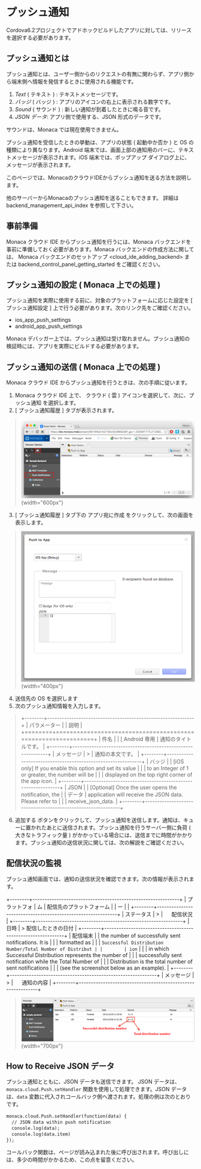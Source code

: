 プッシュ通知
============

<div class="admonition note">

Cordova6.2プロジェクトでアドホックビルドしたアプリに対しては、リリースを選択する必要があります。

</div>

プッシュ通知とは
----------------

プッシュ通知とは、ユーザー側からのリクエストの有無に関わらず、アプリ側から端末側へ情報を発信するときに使用される機能です。

1.  *Text* ( テキスト ) : テキストメッセージです。
2.  *バッジ* ( バッジ ) : アプリのアイコンの右上に表示される数字です。
3.  *Sound* ( サウンド ) : 新しい通知が到着したときに鳴る音です。
4.  *JSON データ*: アプリ側で使用する、JSON 形式のデータです。

<div class="admonition note">

サウンドは、Monaca では現在使用できません。

</div>

プッシュ通知を受信したときの挙動は、アプリの状態 ( 起動中か否か ) と OS
の種類により異なります。Android
端末では、画面上部の通知用のバーに、テキストメッセージが表示されます。iOS
端末では、ポップアップ ダイアログ上に、メッセージが表示されます。

このページでは、MonacaのクラウドIDEからプッシュ通知を送る方法を説明します。

<div class="admonition note">

他のサーバーからMonacaのプッシュ通知を送ることもできます。 詳細は
backend\_management\_api\_index を参照して下さい。

</div>

事前準備
--------

Monaca クラウド IDE からプッシュ通知を行うには、Monaca
バックエンドを事前に準備しておく必要があります。Monaca
バックエンドの作成方法に関しては、
Monaca バックエンドのセットアップ &lt;cloud\_ide\_adding\_backend&gt;
または backend\_control\_panel\_getting\_started をご確認ください。

プッシュ通知の設定 ( Monaca 上での処理 )
----------------------------------------

プッシュ通知を実際に使用する前に、対象のプラットフォームに応じた設定を
\[ プッシュ通知設定 \]
上で行う必要があります。次のリンク先をご確認ください。

-   ios\_app\_push\_settings
-   android\_app\_push\_settings

<div class="admonition note">

Monaca
デバッガー上では、プッシュ通知は受け取れません。プッシュ通知の検証時には、アプリを実際にビルドする必要があります。

</div>

プッシュ通知の送信 ( Monaca 上での処理 )
----------------------------------------

Monaca クラウド IDE からプッシュ通知を行うときは、次の手順に従います。

1.  Monaca クラウド IDE 上で、 クラウド ( 雲 )
    アイコンを選択して、次に、プッシュ通知 を選択します。
2.  \[ プッシュ通知履歴 \] タブが表示されます。

> ![](images/overview/1.png){width="600px"}

3.  \[ プッシュ通知履歴 \] タブ下の アプリ宛に作成
    をクリックして、次の画面を表示します。

> ![](images/overview/2.png){width="400px"}

4.  送信先の OS を選択します
5.  次のプッシュ通知情報を入力します。

> +--------+-------------------------------------------------------------+
> | パラメーター | | 説明                                                |
> +========+=============================================================+
> | 件名 | | \[ Android 専用 \] 通知のタイトルです。                     |
> +--------+-------------------------------------------------------------+
> | メッセージ | > | 通知の本文です。                                    |
> +--------+-------------------------------------------------------------+
> | バッジ | | \[iOS only\] If you enable this option and set its value  |
> |        |   to an Integer of 1 or greater, the number will be         |
> |        |   displayed on the top right corner of the app icon.        |
> +--------+-------------------------------------------------------------+
> | JSON   | | \[Optional\] Once the user opens the notification, the    |
> | データ | application will receive the JSON data. Please refer to     |
> |        | receive\_json\_data.                                        |
> +--------+-------------------------------------------------------------+
>
6.  追加する
    ボタンをクリックして、プッシュ通知を送信します。通知は、キューに置かれたあとに送信されます。プッシュ通知を行うサーバー側に負荷
    ( 大きなトラフィック量 )
    がかかっている場合には、送信までに時間がかかります。プッシュ通知の送信状況に関しては、次の解説をご確認ください。

配信状況の監視
--------------

プッシュ通知画面では、通知の送信状況を確認できます。次の情報が表示されます。

+--------+-------------------------------------------------------------+
| プラットフォ | ム | 配信先のプラットフォーム                         |
| ー     |                                                             |
+--------+-------------------------------------------------------------+
| ステータス | > |      配信状況                                       |
+--------+-------------------------------------------------------------+
| 日時   | > 配信したときの日付                                        |
+--------+-------------------------------------------------------------+
| 配信端末 | | the number of successfully sent notifications. It is    |
|        |   formatted as                                              |
|        |   `Successful Distribution Number/Total Number of Distribut |
|        | ion`                                                        |
|        |   in which Successful Distribution represents the number of |
|        |   successfully sent notification while the Total Number of  |
|        |   Distribution is the total number of sent notifications    |
|        |   (see the screenshot below as an example).                 |
+--------+-------------------------------------------------------------+
| メッセージ | > |      通知の内容                                     |
+--------+-------------------------------------------------------------+

> ![](images/overview/3.png){width="700px"}

How to Receive JSON データ
--------------------------

プッシュ通知とともに、JSON データも送信できます。 JSON
データは、`monaca.cloud.Push.setHandler`
関数を使用して処理できます。JSON データは、`data`
変数に代入されコールバック側へ渡されます。処理の例は次のとおりです。

``` {.sourceCode .javascript}
monaca.cloud.Push.setHandler(function(data) {
  // JSON data within push notification
  console.log(data);
  console.log(data.item)
});
```

<div class="admonition note">

コールバック関数は、ページが読み込まれた後に呼び出されます。呼び出しには、多少の時間がかかるため、この点を留意ください。

</div>
